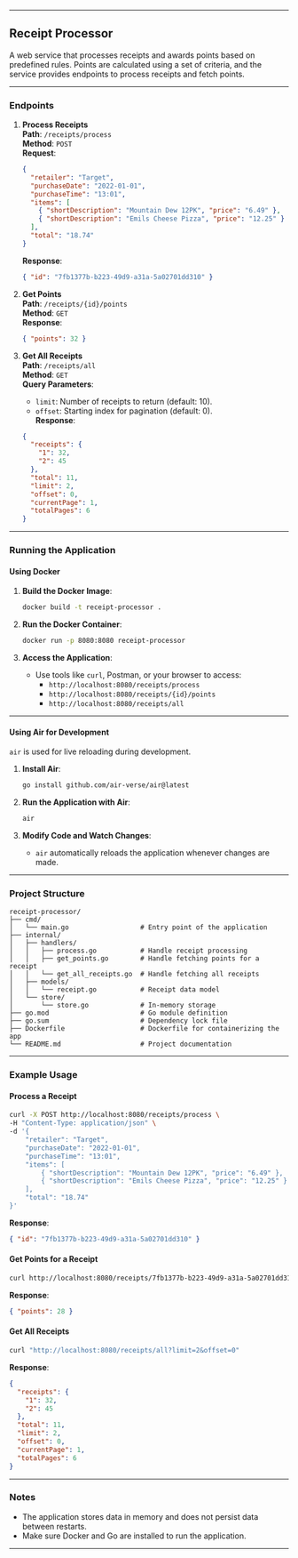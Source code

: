 
---

## **Receipt Processor**

A web service that processes receipts and awards points based on predefined rules. Points are calculated using a set of criteria, and the service provides endpoints to process receipts and fetch points.

---

### **Endpoints**

1. **Process Receipts**  
   **Path**: `/receipts/process`  
   **Method**: `POST`  
   **Request**:
   ```json
   {
     "retailer": "Target",
     "purchaseDate": "2022-01-01",
     "purchaseTime": "13:01",
     "items": [
       { "shortDescription": "Mountain Dew 12PK", "price": "6.49" },
       { "shortDescription": "Emils Cheese Pizza", "price": "12.25" }
     ],
     "total": "18.74"
   }
   ```
   **Response**:
   ```json
   { "id": "7fb1377b-b223-49d9-a31a-5a02701dd310" }
   ```

2. **Get Points**  
   **Path**: `/receipts/{id}/points`  
   **Method**: `GET`  
   **Response**:
   ```json
   { "points": 32 }
   ```

3. **Get All Receipts**  
   **Path**: `/receipts/all`  
   **Method**: `GET`  
   **Query Parameters**:
   - `limit`: Number of receipts to return (default: 10).
   - `offset`: Starting index for pagination (default: 0).  
   **Response**:
   ```json
   {
     "receipts": {
       "1": 32,
       "2": 45
     },
     "total": 11,
     "limit": 2,
     "offset": 0,
     "currentPage": 1,
     "totalPages": 6
   }
   ```

---

### **Running the Application**

#### **Using Docker**
1. **Build the Docker Image**:
   ```bash
   docker build -t receipt-processor .
   ```

2. **Run the Docker Container**:
   ```bash
   docker run -p 8080:8080 receipt-processor
   ```

3. **Access the Application**:
   - Use tools like `curl`, Postman, or your browser to access:
     - `http://localhost:8080/receipts/process`
     - `http://localhost:8080/receipts/{id}/points`
     - `http://localhost:8080/receipts/all`

---

#### **Using Air for Development**
`air` is used for live reloading during development.

1. **Install Air**:
   ```bash
   go install github.com/air-verse/air@latest
   ```

2. **Run the Application with Air**:
   ```bash
   air
   ```

3. **Modify Code and Watch Changes**:
   - `air` automatically reloads the application whenever changes are made.

---

### **Project Structure**

```
receipt-processor/
├── cmd/
│   └── main.go                  # Entry point of the application
├── internal/
│   ├── handlers/
│   │   ├── process.go           # Handle receipt processing
│   │   ├── get_points.go        # Handle fetching points for a receipt
│   │   └── get_all_receipts.go  # Handle fetching all receipts
│   ├── models/
│   │   └── receipt.go           # Receipt data model
│   └── store/
│       └── store.go             # In-memory storage
├── go.mod                       # Go module definition
├── go.sum                       # Dependency lock file
├── Dockerfile                   # Dockerfile for containerizing the app
└── README.md                    # Project documentation
```

---

### **Example Usage**

#### **Process a Receipt**
```bash
curl -X POST http://localhost:8080/receipts/process \
-H "Content-Type: application/json" \
-d '{
    "retailer": "Target",
    "purchaseDate": "2022-01-01",
    "purchaseTime": "13:01",
    "items": [
        { "shortDescription": "Mountain Dew 12PK", "price": "6.49" },
        { "shortDescription": "Emils Cheese Pizza", "price": "12.25" }
    ],
    "total": "18.74"
}'
```

**Response**:
```json
{ "id": "7fb1377b-b223-49d9-a31a-5a02701dd310" }
```

#### **Get Points for a Receipt**
```bash
curl http://localhost:8080/receipts/7fb1377b-b223-49d9-a31a-5a02701dd310/points
```

**Response**:
```json
{ "points": 28 }
```

#### **Get All Receipts**
```bash
curl "http://localhost:8080/receipts/all?limit=2&offset=0"
```

**Response**:
```json
{
  "receipts": {
    "1": 32,
    "2": 45
  },
  "total": 11,
  "limit": 2,
  "offset": 0,
  "currentPage": 1,
  "totalPages": 6
}
```

---

### **Notes**
- The application stores data in memory and does not persist data between restarts.
- Make sure Docker and Go are installed to run the application.

---
